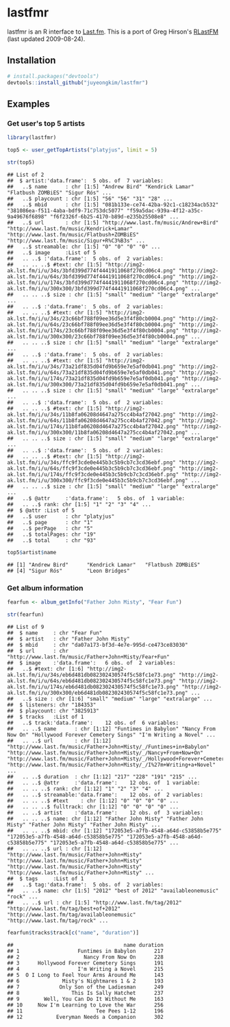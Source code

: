lastfmr
================

lastfmr is an R interface to [Last.fm](http://www.last.fm/api). This is a port of Greg Hirson's [RLastFM](https://cran.r-project.org/package=RLastFM) (last updated 2009-08-24).

Installation
------------

``` r
# install.packages("devtools")
devtools::install_github("juyeongkim/lastfmr")
```

Examples
--------

### Get user's top 5 artists

``` r
library(lastfmr)

top5 <- user_getTopArtists("platyjus", limit = 5)

str(top5)
```

    ## List of 2
    ##  $ artist:'data.frame':  5 obs. of  7 variables:
    ##   ..$ name      : chr [1:5] "Andrew Bird" "Kendrick Lamar" "Flatbush ZOMBiES" "Sigur Rós" ...
    ##   ..$ playcount : chr [1:5] "56" "56" "31" "28" ...
    ##   ..$ mbid      : chr [1:5] "081b133e-ce74-42ba-92c1-c18234acb532" "381086ea-f511-4aba-bdf9-71c753dc5077" "f59a5dac-939a-4f12-a35c-9a49676f6898" "f6f2326f-6b25-4170-b89d-e235b25508e8" ...
    ##   ..$ url       : chr [1:5] "http://www.last.fm/music/Andrew+Bird" "http://www.last.fm/music/Kendrick+Lamar" "http://www.last.fm/music/Flatbush+ZOMBiES" "http://www.last.fm/music/Sigur+R%C3%B3s" ...
    ##   ..$ streamable: chr [1:5] "0" "0" "0" "0" ...
    ##   ..$ image     :List of 5
    ##   .. ..$ :'data.frame':  5 obs. of  2 variables:
    ##   .. .. ..$ #text: chr [1:5] "http://img2-ak.lst.fm/i/u/34s/3bfd399d774f4441911068f270cd06c4.png" "http://img2-ak.lst.fm/i/u/64s/3bfd399d774f4441911068f270cd06c4.png" "http://img2-ak.lst.fm/i/u/174s/3bfd399d774f4441911068f270cd06c4.png" "http://img2-ak.lst.fm/i/u/300x300/3bfd399d774f4441911068f270cd06c4.png" ...
    ##   .. .. ..$ size : chr [1:5] "small" "medium" "large" "extralarge" ...
    ##   .. ..$ :'data.frame':  5 obs. of  2 variables:
    ##   .. .. ..$ #text: chr [1:5] "http://img2-ak.lst.fm/i/u/34s/23c66bf788f09ee36d5e3f4f80cb0004.png" "http://img2-ak.lst.fm/i/u/64s/23c66bf788f09ee36d5e3f4f80cb0004.png" "http://img2-ak.lst.fm/i/u/174s/23c66bf788f09ee36d5e3f4f80cb0004.png" "http://img2-ak.lst.fm/i/u/300x300/23c66bf788f09ee36d5e3f4f80cb0004.png" ...
    ##   .. .. ..$ size : chr [1:5] "small" "medium" "large" "extralarge" ...
    ##   .. ..$ :'data.frame':  5 obs. of  2 variables:
    ##   .. .. ..$ #text: chr [1:5] "http://img2-ak.lst.fm/i/u/34s/73a21df835d04fd9b659e7e5af0db041.png" "http://img2-ak.lst.fm/i/u/64s/73a21df835d04fd9b659e7e5af0db041.png" "http://img2-ak.lst.fm/i/u/174s/73a21df835d04fd9b659e7e5af0db041.png" "http://img2-ak.lst.fm/i/u/300x300/73a21df835d04fd9b659e7e5af0db041.png" ...
    ##   .. .. ..$ size : chr [1:5] "small" "medium" "large" "extralarge" ...
    ##   .. ..$ :'data.frame':  5 obs. of  2 variables:
    ##   .. .. ..$ #text: chr [1:5] "http://img2-ak.lst.fm/i/u/34s/11b8fa06208d4647a275cc4b4af27042.png" "http://img2-ak.lst.fm/i/u/64s/11b8fa06208d4647a275cc4b4af27042.png" "http://img2-ak.lst.fm/i/u/174s/11b8fa06208d4647a275cc4b4af27042.png" "http://img2-ak.lst.fm/i/u/300x300/11b8fa06208d4647a275cc4b4af27042.png" ...
    ##   .. .. ..$ size : chr [1:5] "small" "medium" "large" "extralarge" ...
    ##   .. ..$ :'data.frame':  5 obs. of  2 variables:
    ##   .. .. ..$ #text: chr [1:5] "http://img2-ak.lst.fm/i/u/34s/ffc9f3cde0e445b3c5b9cb7c3cd36ebf.png" "http://img2-ak.lst.fm/i/u/64s/ffc9f3cde0e445b3c5b9cb7c3cd36ebf.png" "http://img2-ak.lst.fm/i/u/174s/ffc9f3cde0e445b3c5b9cb7c3cd36ebf.png" "http://img2-ak.lst.fm/i/u/300x300/ffc9f3cde0e445b3c5b9cb7c3cd36ebf.png" ...
    ##   .. .. ..$ size : chr [1:5] "small" "medium" "large" "extralarge" ...
    ##   ..$ @attr     :'data.frame':   5 obs. of  1 variable:
    ##   .. ..$ rank: chr [1:5] "1" "2" "3" "4" ...
    ##  $ @attr :List of 5
    ##   ..$ user      : chr "platyjus"
    ##   ..$ page      : chr "1"
    ##   ..$ perPage   : chr "5"
    ##   ..$ totalPages: chr "19"
    ##   ..$ total     : chr "93"

``` r
top5$artist$name
```

    ## [1] "Andrew Bird"      "Kendrick Lamar"   "Flatbush ZOMBiES"
    ## [4] "Sigur Rós"        "Leon Bridges"

### Get album information

``` r
fearfun <- album_getInfo("Father John Misty", "Fear Fun")

str(fearfun)
```

    ## List of 9
    ##  $ name     : chr "Fear Fun"
    ##  $ artist   : chr "Father John Misty"
    ##  $ mbid     : chr "da07a173-bf3d-4e7e-995d-ce473ce83030"
    ##  $ url      : chr "http://www.last.fm/music/Father+John+Misty/Fear+Fun"
    ##  $ image    :'data.frame':   6 obs. of  2 variables:
    ##   ..$ #text: chr [1:6] "http://img2-ak.lst.fm/i/u/34s/eb6d481db082302430574f5c58fc1e73.png" "http://img2-ak.lst.fm/i/u/64s/eb6d481db082302430574f5c58fc1e73.png" "http://img2-ak.lst.fm/i/u/174s/eb6d481db082302430574f5c58fc1e73.png" "http://img2-ak.lst.fm/i/u/300x300/eb6d481db082302430574f5c58fc1e73.png" ...
    ##   ..$ size : chr [1:6] "small" "medium" "large" "extralarge" ...
    ##  $ listeners: chr "184353"
    ##  $ playcount: chr "3825913"
    ##  $ tracks   :List of 1
    ##   ..$ track:'data.frame':    12 obs. of  6 variables:
    ##   .. ..$ name      : chr [1:12] "Funtimes in Babylon" "Nancy From Now On" "Hollywood Forever Cemetery Sings" "I'm Writing a Novel" ...
    ##   .. ..$ url       : chr [1:12] "http://www.last.fm/music/Father+John+Misty/_/Funtimes+in+Babylon" "http://www.last.fm/music/Father+John+Misty/_/Nancy+From+Now+On" "http://www.last.fm/music/Father+John+Misty/_/Hollywood+Forever+Cemetery+Sings" "http://www.last.fm/music/Father+John+Misty/_/I%27m+Writing+a+Novel" ...
    ##   .. ..$ duration  : chr [1:12] "217" "228" "191" "215" ...
    ##   .. ..$ @attr     :'data.frame':    12 obs. of  1 variable:
    ##   .. .. ..$ rank: chr [1:12] "1" "2" "3" "4" ...
    ##   .. ..$ streamable:'data.frame':    12 obs. of  2 variables:
    ##   .. .. ..$ #text    : chr [1:12] "0" "0" "0" "0" ...
    ##   .. .. ..$ fulltrack: chr [1:12] "0" "0" "0" "0" ...
    ##   .. ..$ artist    :'data.frame':    12 obs. of  3 variables:
    ##   .. .. ..$ name: chr [1:12] "Father John Misty" "Father John Misty" "Father John Misty" "Father John Misty" ...
    ##   .. .. ..$ mbid: chr [1:12] "172053e5-a7fb-4548-a64d-c53858b5e775" "172053e5-a7fb-4548-a64d-c53858b5e775" "172053e5-a7fb-4548-a64d-c53858b5e775" "172053e5-a7fb-4548-a64d-c53858b5e775" ...
    ##   .. .. ..$ url : chr [1:12] "http://www.last.fm/music/Father+John+Misty" "http://www.last.fm/music/Father+John+Misty" "http://www.last.fm/music/Father+John+Misty" "http://www.last.fm/music/Father+John+Misty" ...
    ##  $ tags     :List of 1
    ##   ..$ tag:'data.frame':  5 obs. of  2 variables:
    ##   .. ..$ name: chr [1:5] "2012" "best of 2012" "availableonemusic" "rock" ...
    ##   .. ..$ url : chr [1:5] "http://www.last.fm/tag/2012" "http://www.last.fm/tag/best+of+2012" "http://www.last.fm/tag/availableonemusic" "http://www.last.fm/tag/rock" ...

``` r
fearfun$tracks$track[c("name", "duration")]
```

    ##                                    name duration
    ## 1                   Funtimes in Babylon      217
    ## 2                     Nancy From Now On      228
    ## 3      Hollywood Forever Cemetery Sings      191
    ## 4                   I'm Writing a Novel      215
    ## 5  O I Long to Feel Your Arms Around Me      143
    ## 6              Misty's Nightmares 1 & 2      193
    ## 7             Only Son of the Ladiesman      249
    ## 8                 This Is Sally Hatchet      237
    ## 9        Well, You Can Do It Without Me      163
    ## 10     Now I'm Learning to Love the War      256
    ## 11                        Tee Pees 1-12      196
    ## 12           Everyman Needs a Companion      302
